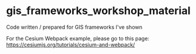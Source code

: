 # gis_frameworks_workshop_material
Code written / prepared for GIS frameworks I've shown


For the Cesium Webpack example, please go to this page: https://cesiumjs.org/tutorials/cesium-and-webpack/
